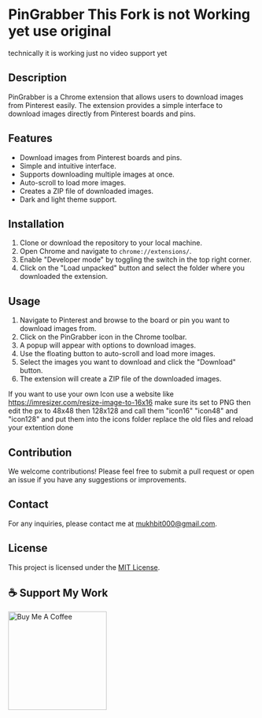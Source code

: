 # PinGrabber This Fork is not Working yet use original
technically it is working just no video support yet

## Description
PinGrabber is a Chrome extension that allows users to download images from Pinterest easily. The extension provides a simple interface to download images directly from Pinterest boards and pins.

## Features
- Download images from Pinterest boards and pins.
- Simple and intuitive interface.
- Supports downloading multiple images at once.
- Auto-scroll to load more images.
- Creates a ZIP file of downloaded images.
- Dark and light theme support.

## Installation
1. Clone or download the repository to your local machine.
2. Open Chrome and navigate to `chrome://extensions/`.
3. Enable "Developer mode" by toggling the switch in the top right corner.
4. Click on the "Load unpacked" button and select the folder where you downloaded the extension.

## Usage
1. Navigate to Pinterest and browse to the board or pin you want to download images from.
2. Click on the PinGrabber icon in the Chrome toolbar.
3. A popup will appear with options to download images.
4. Use the floating button to auto-scroll and load more images.
5. Select the images you want to download and click the "Download" button.
6. The extension will create a ZIP file of the downloaded images.

If you want to use your own Icon use a website like https://imresizer.com/resize-image-to-16x16 make sure its set to PNG then edit the px to 48x48 then 128x128 and call them 
"icon16" "icon48" and "icon128" and put them into the icons folder replace the old files and reload your extention done

## Contribution

We welcome contributions! Please feel free to submit a pull request or open an issue if you have any suggestions or improvements.

## Contact

For any inquiries, please contact me at mukhbit000@gmail.com.

## License
This project is licensed under the [MIT License](./LICENSE).


## ☕ Support My Work  
<div align="left">
  <a href="https://buymeacoffee.com/mukhbit">
    <img src="https://miro.medium.com/v2/resize:fit:1090/0*lHgOW3tB_MfDAlBf.png" alt="Buy Me A Coffee" style="width: 200px;">
  </a>
</div>
